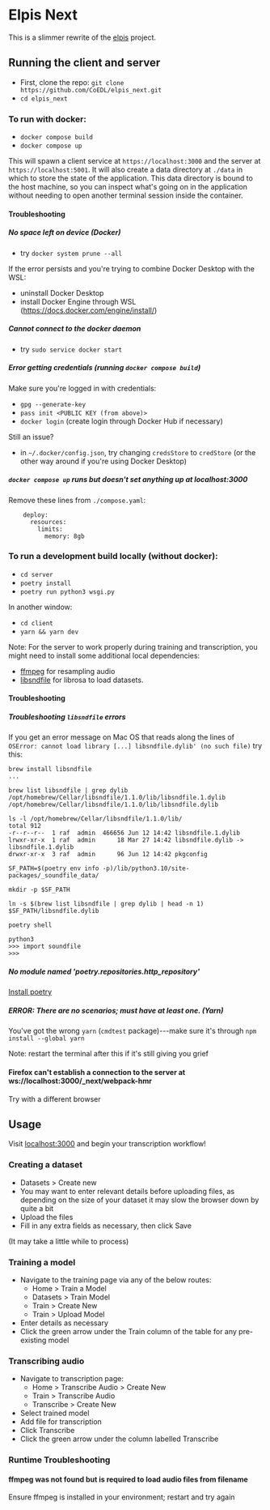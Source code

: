# Elpis Next
This is a slimmer rewrite of the [elpis](https://github.com/CoEDL/elpis) project.

## Running the client and server
- First, clone the repo: `git clone https://github.com/CoEDL/elpis_next.git`
- `cd elpis_next`

### To run with docker:
- `docker compose build`
- `docker compose up`

This will spawn a client service at `https://localhost:3000` and the server at `https://localhost:5001`. It will also create a data directory at `./data` in which to store the state of the application. This data directory is bound to the host machine, so you can inspect what's going on in the application without needing to open another terminal session inside the container.

#### Troubleshooting
##### No space left on device (Docker)
- try `docker system prune --all`

If the error persists and you're trying to combine Docker Desktop with the WSL:
- uninstall Docker Desktop
- install Docker Engine through WSL (https://docs.docker.com/engine/install/)

##### Cannot connect to the docker daemon
- try `sudo service docker start`

##### Error getting credentials (running `docker compose build`)
Make sure you're logged in with credentials:
- `gpg --generate-key`
- `pass init <PUBLIC KEY (from above)>`
- `docker login` (create login through Docker Hub if necessary)

Still an issue?
- in `~/.docker/config.json`, try changing `credsStore` to `credStore` (or the other way around if you're using Docker Desktop)

##### `docker compose up` runs but doesn't set anything up at localhost:3000
Remove these lines from `./compose.yaml`:
```
    deploy:
      resources:
        limits:
          memory: 8gb
```

### To run a development build locally (without docker):
- `cd server`
- `poetry install`
- `poetry run python3 wsgi.py`

In another window:
- `cd client`
- `yarn && yarn dev`

Note: For the server to work properly during training and transcription, you might need to install some additional local dependencies:

- [ffmpeg](https://formulae.brew.sh/formula/ffmpeg) for resampling audio
- [libsndfile](https://formulae.brew.sh/formula/libsndfile) for librosa to load datasets.

#### Troubleshooting
##### Troubleshooting `libsndfile` errors
If you get an error message on Mac OS that reads along the lines of
```OSError: cannot load library [...] libsndfile.dylib' (no such file)```
try this:
```
brew install libsndfile
...

brew list libsndfile | grep dylib
/opt/homebrew/Cellar/libsndfile/1.1.0/lib/libsndfile.1.dylib
/opt/homebrew/Cellar/libsndfile/1.1.0/lib/libsndfile.dylib

ls -l /opt/homebrew/Cellar/libsndfile/1.1.0/lib/
total 912
-r--r--r--  1 raf  admin  466656 Jun 12 14:42 libsndfile.1.dylib
lrwxr-xr-x  1 raf  admin      18 Mar 27 14:42 libsndfile.dylib -> libsndfile.1.dylib
drwxr-xr-x  3 raf  admin      96 Jun 12 14:42 pkgconfig

SF_PATH=$(poetry env info -p)/lib/python3.10/site-packages/_soundfile_data/

mkdir -p $SF_PATH

ln -s $(brew list libsndfile | grep dylib | head -n 1) $SF_PATH/libsndfile.dylib

poetry shell

python3
>>> import soundfile
>>>
```

##### No module named 'poetry.repositories.http_repository'
[Install poetry](https://python-poetry.org/docs/)

##### ERROR: There are no scenarios; must have at least one. (Yarn)
You've got the wrong `yarn` (`cmdtest` package)---make sure it's through `npm install --global yarn`

Note: restart the terminal after this if it's still giving you grief

#### Firefox can't establish a connection to the server at ws://localhost:3000/_next/webpack-hmr
Try with a different browser


## Usage
Visit [localhost:3000](http://localhost:3000) and begin your transcription workflow!

### Creating a dataset
- Datasets > Create new
- You may want to enter relevant details before uploading files, as depending on the size of your dataset it may slow the browser down by quite a bit
- Upload the files
- Fill in any extra fields as necessary, then click Save

(It may take a little while to process)

### Training a model
- Navigate to the training page via any of the below routes:
    - Home > Train a Model
    - Datasets > Train Model
    - Train > Create New
    - Train > Upload Model
- Enter details as necessary
- Click the green arrow under the Train column of the table for any pre-existing model

### Transcribing audio
- Navigate to transcription page:
    - Home > Transcribe Audio > Create New
    - Train > Transcribe Audio
    - Transcribe > Create New
- Select trained model
- Add file for transcription
- Click Transcribe
- Click the green arrow under the column labelled Transcribe

### Runtime Troubleshooting
#### ffmpeg was not found but is required to load audio files from filename
Ensure ffmpeg is installed in your environment; restart and try again
